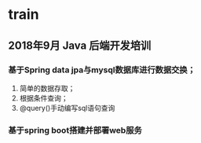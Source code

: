 # train

2018年9月 Java 后端开发培训
---

### 基于Spring data jpa与mysql数据库进行数据交换；
1. 简单的数据存取；
2. 根据条件查询；
3. @query()手动编写sql语句查询

### 基于spring boot搭建并部署web服务
